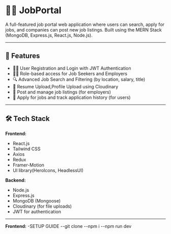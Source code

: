 # 🧑‍💼 JobPortal

A full-featured job portal web application where users can search, apply for jobs, and companies can post new job listings. Built using the MERN Stack (MongoDB, Express.js, React.js, Node.js).

---

## 🚀 Features

- 🧑‍🎓 User Registration and Login with JWT Authentication
- 👨‍💼 Role-based access for Job Seekers and Employers
- 🔍 Advanced Job Search and Filtering (by location, salary, title)
- 📝 Resume Upload,Profile Upload using Cloudinary
- 💼 Post and manage job listings (for employers)
- 🎯 Apply for jobs and track application history (for users)
---

## 🛠️ Tech Stack

**Frontend:**
- React.js
- Tailwind CSS
- Axios
- Redux
- Framer-Motion
- UI library(HeroIcons, HeadlessUI)

**Backend:**
- Node.js
- Express.js
- MongoDB (Mongoose)
- Cloudinary (for file uploads)
- JWT for authentication

---
**Frontend:**
-SETUP GUIDE
--git clone 
--npm i
--npm run dev
